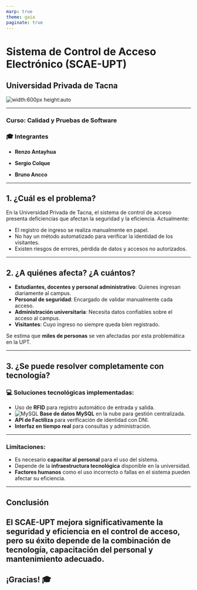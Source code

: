 ```yaml
---
marp: true
theme: gaia 
paginate: true
---
```


# Sistema de Control de Acceso Electrónico (SCAE-UPT)
## Universidad Privada de Tacna
![width:600px height:auto](https://www.upt.edu.pe/upt/sgc/assets/ckeditor/kcfinder/upload/images/SIGMAAUPT.jpg)

---
### Curso: Calidad y Pruebas de Software  
### 🎓 **Integrantes**
- **Renzo Antayhua** 

- **Sergio Colque**

- **Bruno Ancco**

---

## 1. ¿Cuál es el problema?

En la Universidad Privada de Tacna, el sistema de control de acceso presenta deficiencias que afectan la seguridad y la eficiencia. Actualmente:

- El registro de ingreso se realiza manualmente en papel.
- No hay un método automatizado para verificar la identidad de los visitantes.
- Existen riesgos de errores, pérdida de datos y accesos no autorizados.  

---

## 2. ¿A quiénes afecta? ¿A cuántos?

- **Estudiantes, docentes y personal administrativo**: Quienes ingresan diariamente al campus.
- **Personal de seguridad**: Encargado de validar manualmente cada acceso.
- **Administración universitaria**: Necesita datos confiables sobre el acceso al campus.
- **Visitantes**: Cuyo ingreso no siempre queda bien registrado.

Se estima que **miles de personas** se ven afectadas por esta problemática en la UPT.

---

## 3. ¿Se puede resolver completamente con tecnología?

### **💻 Soluciones tecnológicas implementadas:**
- Uso de **RFID** para registro automático de entrada y salida.
- ![MySQL](https://img.shields.io/badge/mysql-%2300f.svg?style=plastic&logo=mysql&logoColor=white)  **Base de datos MySQL** en la nube para gestión centralizada.
- **API de Factiliza** para verificación de identidad con DNI.
- **Interfaz en tiempo real** para consultas y administración.

---

### **Limitaciones:**
- Es necesario **capacitar al personal** para el uso del sistema.
- Depende de la **infraestructura tecnológica** disponible en la universidad.
- **Factores humanos** como el uso incorrecto o fallas en el sistema pueden afectar su eficiencia.

---
## **Conclusión**
El SCAE-UPT mejora significativamente la seguridad y eficiencia en el control de acceso, pero su éxito depende de la combinación de tecnología, capacitación del personal y mantenimiento adecuado.
---

## **¡Gracias!** 🎓
